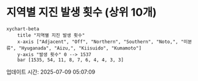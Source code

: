 # 지역별 지진 발생 횟수 (상위 10개)

```mermaid
xychart-beta
    title "지역별 지진 발생 횟수"
    x-axis ["Adjacent", "Off", "Northern", "Southern", "Noto,", "미분류", "Hyuganada", "Aizu,", "Kiisuido", "Kumamoto"]
    y-axis "발생 횟수" 0 --> 1537
    bar [1535, 54, 11, 8, 7, 6, 4, 4, 3, 3]
```

업데이트 시간: 2025-07-09 05:07:09
